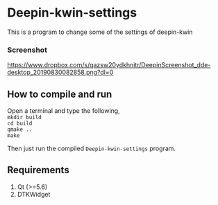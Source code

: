 # Deepin-kwin-settings
This is a program to change some of the settings of deepin-kwin   

### Screenshot
https://www.dropbox.com/s/qazsw20ydkhnitr/DeepinScreenshot_dde-desktop_20190830082858.png?dl=0

## How to compile and run
Open a terminal and type the following, \
`mkdir build` \
`cd build` \
`qmake ..` \
`make`

Then just run the compiled `Deepin-kwin-settings` program.

## Requirements
1. Qt (>=5.6)
2. DTKWidget
